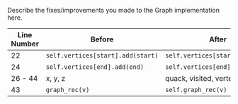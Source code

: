 Describe the fixes/improvements you made to the Graph implementation here.

Line Number | Before | After
----------- | ------ | -----
22 | ```self.vertices[start].add(start)``` | ```self.vertices[start].add(end)```
24 | ```self.vertices[end].add(end)``` | ```self.vertices[end].add(start)```
26 - 44 | x, y, z | quack, visited, vertex
43 | ```graph_rec(v)``` | ```self.graph_rec(v)```